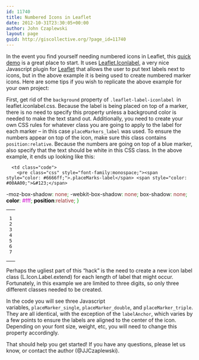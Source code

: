 ```yaml
---
id: 11740
title: Numbered Icons in Leaflet
date: 2012-10-31T23:30:05+00:00
author: John Czaplewski
layout: page
guid: http://giscollective.org/?page_id=11740
---
```

In the event you find yourself needing numbered icons in Leaflet, this [quick demo](http://maps.johnjcz.com/label_test/leaflet_labels.html) is a great place to start. It uses [Leaflet.Iconlabel](https://github.com/jacobtoye/Leaflet.iconlabel), a very nice Javascript plugin for [Leaflet](http://leafletjs.com) that allows the user to put text labels next to icons, but in the above example it is being used to create numbered marker icons. Here are some tips if you wish to replicate the above example for your own project:

First, get rid of the `background` property of `.leaflet-label-iconlabel `in leaflet.iconlabel.css. Because the label is being placed on top of a marker, there is no need to specify this property unless a background color is needed to make the text stand out. Additionally, you need to create your own CSS rules for whatever class you are going to apply to the label for each marker – in this case `placeMarkers_label` was used. To ensure the numbers appear on top of the icon, make sure this class contains `position:relative`. Because the numbers are going on top of a blue marker, also specify that the text should be white in this CSS class. In the above example, it ends up looking like this:

<div class="wp_syntax">
  <table>
    <tr>
      <td class="line_numbers">
        <pre>1
2
3
4
5
6
7
</pre>
      </td>
      
      <td class="code">
        <pre class="css" style="font-family:monospace;"><span style="color: #6666ff;">.placeMarks-label</span> <span style="color: #00AA00;">&#123;</span>
   -moz-box-shadow<span style="color: #00AA00;">:</span> <span style="color: #993333;">none</span><span style="color: #00AA00;">;</span>
   -webkit-box-shadow<span style="color: #00AA00;">:</span> <span style="color: #993333;">none</span><span style="color: #00AA00;">;</span>
   box-shadow<span style="color: #00AA00;">:</span> <span style="color: #993333;">none</span><span style="color: #00AA00;">;</span>
   <span style="color: #000000; font-weight: bold;">color</span><span style="color: #00AA00;">:</span> <span style="color: #cc00cc;">#fff</span><span style="color: #00AA00;">;</span>
   <span style="color: #000000; font-weight: bold;">position</span><span style="color: #00AA00;">:</span><span style="color: #993333;">relative</span><span style="color: #00AA00;">;</span>
<span style="color: #00AA00;">&#125;</span></pre>
      </td>
    </tr>
  </table>
</div>

Perhaps the ugliest part of this “hack” is the need to create a new icon label class (L.Icon.Label.extend) for each length of label that might occur. Fortunately, in this example we are limited to three digits, so only three different classes needed to be created. 

In the code you will see three Javascript variables, `placeMarker_single`, `placeMarker_double`, and `placeMarker_triple`. They are all identical, with the exception of the `labelAnchor`, which varies by a few points to ensure the labels are aligned to the center of the icon. Depending on your font size, weight, etc, you will need to change this property accordingly.

That should help you get started! If you have any questions, please let us know, or contact the author (@JJCzaplewski).